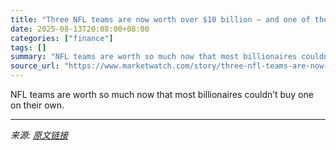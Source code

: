 ```yaml
---
title: "Three NFL teams are now worth over $10 billion — and one of them cost just $500 when it was founded"
date: 2025-08-13T20:08:00+08:00
categories: ["finance"]
tags: []
summary: "NFL teams are worth so much now that most billionaires couldn’t buy one on their own."
source_url: "https://www.marketwatch.com/story/three-nfl-teams-are-now-worth-over-10-billion-and-one-of-them-cost-just-500-when-it-was-founded-6e17ef25?mod=mw_rss_topstories"
---
```


NFL teams are worth so much now that most billionaires couldn’t buy one on their own.

---

*来源: [原文链接](https://www.marketwatch.com/story/three-nfl-teams-are-now-worth-over-10-billion-and-one-of-them-cost-just-500-when-it-was-founded-6e17ef25?mod=mw_rss_topstories)*
